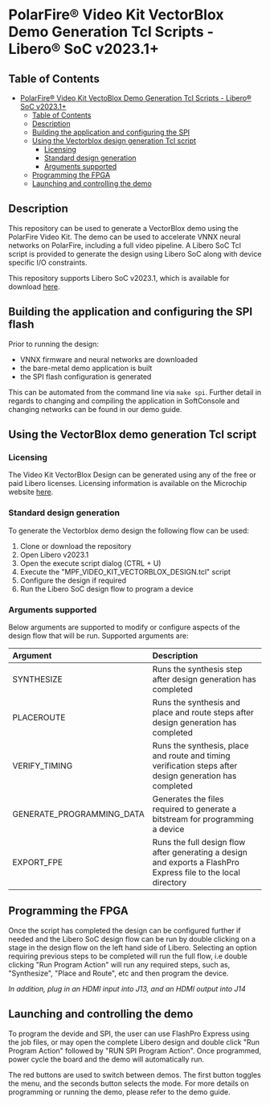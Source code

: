 # PolarFire&reg; Video Kit VectorBlox Demo Generation Tcl Scripts - Libero&reg; SoC v2023.1+

## Table of Contents

- [PolarFire&reg; Video Kit VectoBlox Demo Generation Tcl Scripts - Libero&reg; SoC v2023.1+](#polarfire-video-kit-vectorblox-demo-generation-tcl-scripts---libero-soc-v20231)
  - [Table of Contents](#table-of-contents)
  - [Description](#description)
  - [Building the application and configuring the SPI](#demo-building)
  - [Using the Vectorblox design generation Tcl script](#using-the-reference-design-generation-tcl-script)
    - [Licensing](#licensing)
    - [Standard design generation](#standard-design-generation)
    - [Arguments supported](#arguments-supported)
  - [Programming the FPGA](#programming-the-fpga)
  - [Launching and controlling the demo](#demo-controlling)

<a name="description"></a>
## Description

This repository can be used to generate a VectorBlox demo using the PolarFire Video Kit. The demo can be used to accelerate VNNX neural networks on PolarFire, including a full video pipeline. A Libero SoC Tcl script is provided to generate the design using Libero SoC along with device specific I/O constraints.

This repository supports Libero SoC v2023.1, which is available for download [here](https://www.microsemi.com/product-directory/design-resources/1750-libero-soc#downloads).

<a name="demo-building"></a>
## Building the application and configuring the SPI flash

Prior to running the design:
  - VNNX firmware and neural networks are downloaded
  - the bare-metal demo application is built
  - the SPI flash configuration is generated

This can be automated from the command line via `make spi`. Further detail in regards to changing and compiling the application in SoftConsole and changing networks can be found in our demo guide.


<a name="using-the-vectorblox-demo-generation-tcl-script"></a>
## Using the VectorBlox demo generation Tcl script

<a name="licensing"></a>
### Licensing

The Video Kit VectorBlox Design can be generated using any of the free or paid Libero licenses. Licensing information is available on the Microchip website [here](https://www.microchip.com/en-us/products/fpgas-and-plds/fpga-and-soc-design-tools/fpga/licensing).

<a name="standard-design-generation"></a>
### Standard design generation

To generate the Vectorblox demo design the following flow can be used:

1. Clone or download the repository
2. Open Libero v2023.1
3. Open the execute script dialog (CTRL + U)
4. Execute the "MPF_VIDEO_KIT_VECTORBLOX_DESIGN.tcl" script
5. Configure the design if required
6. Run the Libero SoC design flow to program a device

<a name="arguments-supported"></a>
### Arguments supported

Below arguments are supported to modify or configure aspects of the design flow that will be run. Supported arguments are:

| Argument                  | Description                                                                                                                                |
| :------------------------ | :------------------------------------------------------------------------------------------------------------------------------------------|
| SYNTHESIZE                | Runs the synthesis step after design generation has completed                                                         |
| PLACEROUTE                | Runs the synthesis and place and route steps after design generation has completed                                    |
| VERIFY_TIMING             | Runs the synthesis, place and route and timing verification steps after design generation has completed               |
| GENERATE_PROGRAMMING_DATA | Generates the files required to generate a bitstream for programming a device                                         |
| EXPORT_FPE                | Runs the full design flow after generating a design and exports a FlashPro Express file to the local directory                              |

<a name="programming-the-fpga"></a>
## Programming the FPGA

Once the script has completed the design can be configured further if needed and the Libero SoC design flow can be run by double clicking on a stage in the design flow on the left hand side of Libero. Selecting an option requiring previous steps to be completed will run the full flow, i.e double clicking "Run Program Action" will run any required steps, such as, "Synthesize", "Place and Route", etc and then program the device.

*In addition, plug in an HDMI input into J13, and an HDMI output into J14*


<a name="demo-controlling"></a>
## Launching and controlling the demo

To program the devide and SPI, the user can use FlashPro Express using the job files, or may open the complete Libero design and double click "Run Program Action" followed by "RUN SPI Program Action". Once programmed, power cycle the board and the demo will automatically run.

The red buttons are used to switch between demos. The first button toggles the menu, and the seconds button selects the mode. For more details on programming or running the demo, please refer to the demo guide.
